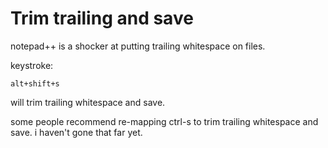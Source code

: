# Trim trailing and save

notepad++ is a shocker at putting trailing whitespace on files.

keystroke:

    alt+shift+s

will trim trailing whitespace and save.

some people recommend re-mapping ctrl-s to trim trailing whitespace and save. i haven't gone that far yet.

